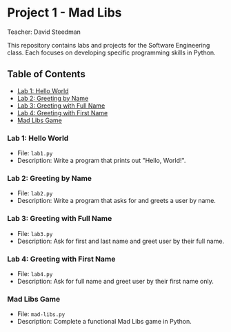 # Project 1 - Mad Libs

Teacher: David Steedman

This repository contains labs and projects for the Software Engineering class. 
Each focuses on developing specific programming skills in Python.

## Table of Contents
- [Lab 1: Hello World](#lab-1-hello-world)
- [Lab 2: Greeting by Name](#lab-2-greeting-by-name)
- [Lab 3: Greeting with Full Name](#lab-3-greeting-with-full-name)
- [Lab 4: Greeting with First Name](#lab-4-greeting-with-first-name)
- [Mad Libs Game](#mad-libs-game)

### Lab 1: Hello World
- File: `lab1.py`
- Description: Write a program that prints out "Hello, World!".

### Lab 2: Greeting by Name
- File: `lab2.py`
- Description: Write a program that asks for and greets a user by name.

### Lab 3: Greeting with Full Name
- File: `lab3.py`
- Description: Ask for first and last name and greet user by their full name.

### Lab 4: Greeting with First Name
- File: `lab4.py`
- Description: Ask for full name and greet user by their first name only.

### Mad Libs Game
- File: `mad-libs.py`
- Description: Complete a functional Mad Libs game in Python.
